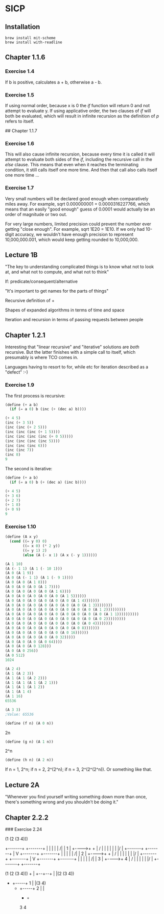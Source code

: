 # SICP

## Installation

    brew install mit-scheme
    brew install with-readline

## Chapter 1.1.6

### Exercise 1.4

If b is positive, calculates a + b, otherwise a - b.

### Exercise 1.5

If using normal order, because x is 0 the _if_ function will return 0 and not
attempt to evaluate y. If using applicative order, the two clauses of _if_ will
both be evaluated, which will result in infinite recursion as the definition of
_p_ refers to itself.

## Chapter 1.1.7

### Exercise 1.6

This will also cause infinite recursion, because every time it is called it
will attempt to evaluate both sides of the _if_, including the recursive call
in the _else_ clause. This means that even when it reaches the terminating
condition, it still calls itself one more time. And then that call also calls
itself one more time ...

### Exercise 1.7

Very small numbers will be declared good enough when comparatively miles away.
For example, sqrt 0.000000001 = 0.0000316227766, which means that an easily
"good enough" guess of 0.0001 would actually be an order of magnitude or two
out.

For very large numbers, limited precision could prevent the number ever getting
"close enough". For example, sqrt 1E20 = 1E10. If we only had 10-digit
accuracy, we wouldn't have enough precision to represent 10,000,000.001, which
would keep getting rounded to 10,000,000.

## Lecture 1B

"The key to understanding complicated things is to know what not to look at,
and what not to compute, and what not to think"

If: predicate/consequent/alternative

"It's important to get names for the parts of things"

Recursive definition of +

Shapes of expanded algorithms in terms of time and space

Iteration and recursion in terms of passing requests between people

## Chapter 1.2.1

Interesting that "linear recursive" and "iterative" solutions are _both_
recursive. But the latter finishes with a simple call to itself, which
presumably is where TCO comes in.

Languages having to resort to for, while etc for iteration described as a
"defect" :-)

### Exercise 1.9

The first process is recursive:

```scheme
(define (+ a b)
  (if (= a 0) b (inc (+ (dec a) b))))

(+ 4 5)
(inc (+ 3 5))
(inc (inc (+ 2 5)))
(inc (inc (inc (+ 1 5))))
(inc (inc (inc (inc (+ 0 5)))))
(inc (inc (inc (inc 5))))
(inc (inc (inc 6)))
(inc (inc 7))
(inc 8)
9
```

The second is iterative:

```scheme
(define (+ a b)
  (if (= a 0) b (+ (dec a) (inc b))))

(+ 4 5)
(+ 3 6)
(+ 2 7)
(+ 1 8)
(+ 0 9)
9
```

### Exercise 1.10

```scheme
(define (A x y)
  (cond ((= y 0) 0)
        ((= x 0) (* 2 y))
        ((= y 1) 2)
        (else (A (- x 1) (A x (- y 1))))))

(A 1 10)
(A (- 1 1) (A 1 (- 10 1)))
(A 0 (A 1 9))
(A 0 (A (- 1 1) (A 1 (- 9 1))))
(A 0 (A 0 (A 1 8)))
(A 0 (A 0 (A 0 (A 1 7))))
(A 0 (A 0 (A 0 (A 0 (A 1 6))))
(A 0 (A 0 (A 0 (A 0 (A 0 (A 1 5))))))
(A 0 (A 0 (A 0 (A 0 (A 0 (A 0 (A 1 4)))))))
(A 0 (A 0 (A 0 (A 0 (A 0 (A 0 (A 0 (A 1 3))))))))
(A 0 (A 0 (A 0 (A 0 (A 0 (A 0 (A 0 (A 0 (A 1 2)))))))))
(A 0 (A 0 (A 0 (A 0 (A 0 (A 0 (A 0 (A 0 (A 0 (A 1 1))))))))))
(A 0 (A 0 (A 0 (A 0 (A 0 (A 0 (A 0 (A 0 (A 0 2)))))))))
(A 0 (A 0 (A 0 (A 0 (A 0 (A 0 (A 0 (A 0 4))))))))
(A 0 (A 0 (A 0 (A 0 (A 0 (A 0 (A 0 8)))))))
(A 0 (A 0 (A 0 (A 0 (A 0 (A 0 16))))))
(A 0 (A 0 (A 0 (A 0 (A 0 32)))))
(A 0 (A 0 (A 0 (A 0 64))))
(A 0 (A 0 (A 0 128)))
(A 0 (A 0 256))
(A 0 512)
1024

(A 2 4)
(A 1 (A 2 3))
(A 1 (A 1 (A 2 2)))
(A 1 (A 1 (A 1 (A 2 1)))
(A 1 (A 1 (A 1 2))
(A 1 (A 1 4)
(A 1 16)
65536

(A 3 3)
;Value: 65536
```

```scheme
(define (f n) (A 0 n))
```

2n

```scheme
(define (g n) (A 1 n))
```

2^n

```scheme
(define (h n) (A 2 n))
```

If n = 1, 2^n; if n = 2, 2^(2^n); if n = 3, 2^(2^(2^n)). Or something like that.

## Lecture 2A

"Whenever you find yourself writing something down more than once, there's
something wrong and you shouldn't be doing it."

## Chapter 2.2.2

### Exercise 2.24

(1 (2 (3 4)))

+-------+   +-------+
|   |   |   |   |  /|
| 1 | +---->+ + | / |
|   |   |   | | |/  |
+-------+   +-------+
              |
              V
            +-------+   +-------+
            |   |   |   |   |  /|
            | 2 | +---->+ + | / |
            |   |   |   | | |/  |
            +-------+   +-------+
                          |
                          V
                        +-------+   +-------+
                        |   |   |   |   |  /|
                        | 3 | +---->+ 4 | / |
                        |   |   |   |   |/  |
                        +-------+   +-------+

(1 (2 (3 4)))
     +
     |
  +--+--+
  |     |(2 (3 4))
  +  +-----+
  1  |     |(3 4)
     +  +-----+
     2  |     |
        +     +
        3     4

